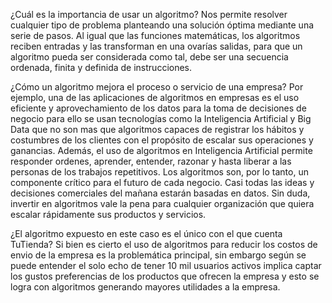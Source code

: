 ¿Cuál es la importancia de usar un algoritmo?
    Nos permite resolver cualquier tipo de problema planteando una solución óptima mediante una serie de pasos. Al igual que las funciones matemáticas, los algoritmos reciben entradas y las transforman en una ovarías salidas, para que un algoritmo pueda ser considerada como tal, debe ser una secuencia ordenada, finita y definida de instrucciones. 

¿Cómo un algoritmo mejora el proceso o servicio de una empresa?
    Por ejemplo, una de las aplicaciones de algoritmos en empresas es el uso eficiente y aprovechamiento de los datos para la toma de decisiones de negocio para ello se usan tecnologías como la Inteligencia Artificial y Big Data que no son mas que algoritmos capaces de registrar los hábitos y costumbres de los clientes con el propósito de escalar sus operaciones y ganancias. Además, el uso de algoritmos en Inteligencia Artificial permite responder ordenes, aprender, entender, razonar y hasta liberar a las personas de los trabajos repetitivos.
    Los algoritmos son, por lo tanto, un componente crítico para el futuro de cada negocio. Casi todas las ideas y decisiones comerciales del mañana estarán basadas en datos. Sin duda, invertir en algoritmos vale la pena para cualquier organización que quiera escalar rápidamente sus productos y servicios. 
    
¿El algoritmo expuesto en este caso es el único con el que cuenta TuTienda?
    Si bien es cierto el uso de algoritmos para reducir los costos de envio de la empresa es la problemática principal, sin embargo según se puede entender el solo echo de tener 10 mil usuarios activos implica captar los gustos preferencias de los productos que ofrecen la empresa y esto se logra con algoritmos generando mayores utilidades a la empresa.
